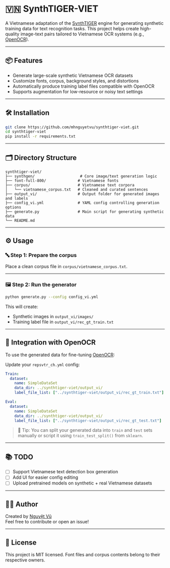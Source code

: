 # 🇻🇳 SynthTIGER-VIET

A Vietnamese adaptation of the [SynthTIGER](https://github.com/clovaai/synthtiger) engine for generating synthetic training data for text recognition tasks. This project helps create high-quality image-text pairs tailored to Vietnamese OCR systems (e.g., [OpenOCR](https://github.com/Topdu/OpenOCR)).

---

## 📦 Features

- Generate large-scale synthetic Vietnamese OCR datasets
- Customize fonts, corpus, background styles, and distortions
- Automatically produce training label files compatible with OpenOCR
- Supports augmentation for low-resource or noisy text settings

---

## 🛠 Installation

```bash
git clone https://github.com/mhnguyetvu/synthtiger-viet.git
cd synthtiger-viet
pip install -r requirements.txt
```

---

## 🗂 Directory Structure

```
synthtiger-viet/
├── synthgen/                    # Core image/text generation logic
├── font-full-800/              # Vietnamese fonts
├── corpus/                     # Vietnamese text corpora
│   └── vietnamese_corpus.txt   # Cleaned and curated sentences
├── output_vi/                  # Output folder for generated images and labels
├── config_vi.yml               # YAML config controlling generation options
├── generate.py                 # Main script for generating synthetic data
└── README.md
```

---

## ⚙️ Usage

### 🔤 Step 1: Prepare the corpus

Place a clean corpus file in `corpus/vietnamese_corpus.txt`.  

---

### 🖼 Step 2: Run the generator

```bash
python generate.py --config config_vi.yml
```

This will create:

- Synthetic images in `output_vi/images/`
- Training label file in `output_vi/rec_gt_train.txt`

---

## 🧩 Integration with OpenOCR

To use the generated data for fine-tuning [OpenOCR](https://github.com/Topdu/OpenOCR):

Update your `repsvtr_ch.yml` config:

```yaml
Train:
  dataset:
    name: SimpleDataSet
    data_dir: ../synthtiger-viet/output_vi/
    label_file_list: ["../synthtiger-viet/output_vi/rec_gt_train.txt"]

Eval:
  dataset:
    name: SimpleDataSet
    data_dir: ../synthtiger-viet/output_vi/
    label_file_list: ["../synthtiger-viet/output_vi/rec_gt_test.txt"]
```

> 📌 Tip: You can split your generated data into `train` and `test` sets manually or script it using `train_test_split()` from `sklearn`.

---

## 📚 TODO

- [ ] Support Vietnamese text detection box generation
- [ ] Add UI for easier config editing
- [ ] Upload pretrained models on synthetic + real Vietnamese datasets

---

## 🙋‍♀️ Author

Created by [Nguyệt Vũ](https://github.com/mhnguyetvu)  
Feel free to contribute or open an issue!

---

## 📄 License

This project is MIT licensed. Font files and corpus contents belong to their respective owners.
